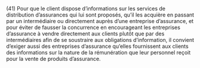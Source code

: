 (41) Pour que le client dispose d’informations sur les services de distribution d’assurances qui lui sont proposés, qu’il les acquière en passant par un intermédiaire ou directement auprès d’une entreprise d’assurance, et pour éviter de fausser la concurrence en encourageant les entreprises d’assurance à vendre directement aux clients plutôt que par des intermédiaires afin de se soustraire aux obligations d’information, il convient d’exiger aussi des entreprises d’assurance qu’elles fournissent aux clients des informations sur la nature de la rémunération que leur personnel reçoit pour la vente de produits d’assurance.
